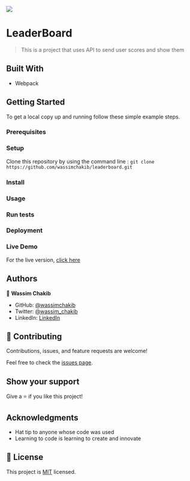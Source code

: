 ![](https://img.shields.io/badge/Microverse-blueviolet)

# LeaderBoard

> This is a project that uses API to send user scores and show them


## Built With

- Webpack

## Getting Started

To get a local copy up and running follow these simple example steps.

### Prerequisites

### Setup

Clone this repository by using the command line : 
`git clone https://github.com/wassimchakib/leaderboard.git`

### Install

### Usage

### Run tests

### Deployment

### Live Demo
For the live version, [click here](https://wassimchakib.github.io/leaderboard/)



## Authors

👤 **Wassim Chakib**

- GitHub: [@wassimchakib](https://github.com/wassimchakib)
- Twitter: [@wassim_chakib](https://twitter.com/wassim_chakib)
- LinkedIn: [LinkedIn](https://www.linkedin.com/in/wassimchakib/)


## 🤝 Contributing

Contributions, issues, and feature requests are welcome!

Feel free to check the [issues page](../../issues/).

## Show your support

Give a ⭐️ if you like this project!

## Acknowledgments

- Hat tip to anyone whose code was used
- Learning to code is learning to create and innovate

## 📝 License

This project is [MIT](./LICENSE) licensed.
